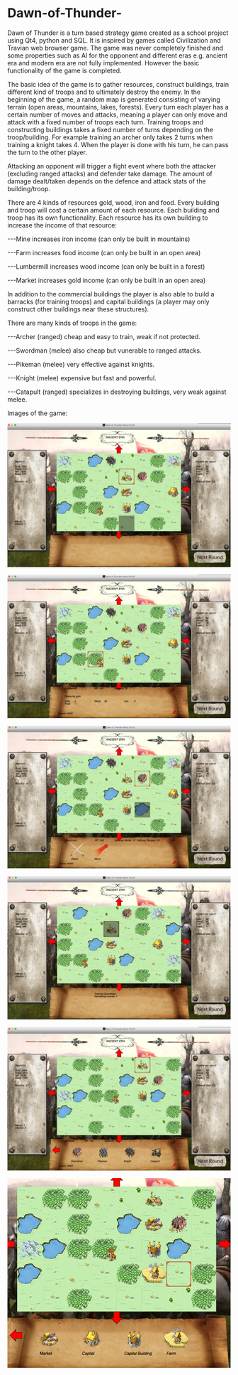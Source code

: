 # Dawn-of-Thunder-

Dawn of Thunder is a turn based strategy game created as a school project using Qt4, python and SQL. It is inspired by games called Civilization and Travian web browser game. The game was never completely finished and some properties such as AI for the opponent and different eras e.g. ancient era and modern era are not fully implemented. However the basic functionality of the game is completed.

The basic idea of the game is to gather resources, construct buildings, train different kind of troops and to ultimately destroy the enemy. In the beginning of the game, a random map is generated consisting of varying terrain (open areas, mountains, lakes, forests).
Every turn each player has a certain number of moves and attacks, meaning a player can only move and attack with a fixed number of troops each turn. Training troops and constructing buildings takes a fixed number of turns depending on the troop/building. For example training an archer only takes 2 turns when training a knight takes 4. When the player is done with his turn, he can pass the turn to the other player.

Attacking an opponent will trigger a fight event where both the attacker (excluding ranged attacks) and defender take damage. The amount of damage dealt/taken depends on the defence and attack stats of the building/troop.

There are 4 kinds of resources gold, wood, iron and food. Every building and troop will cost a certain amount of each resource. Each building and troop has its own functionality. Each resource has its own building to increase the income of that resource: 

---Mine increases iron income (can only be built in mountains)

---Farm increases food income (can only be built in an open area)

---Lumbermill increases wood income (can only be built in a forest) 

---Market increases gold income (can only be built in an open area)

In addition to the commercial buildings the player is also able to build a barracks (for training troops) and capital buildings (a player may only construct other buildings near these structures).

There are many kinds of troops in the game:

  ---Archer    (ranged) cheap and easy to train, weak if not protected.
  
  ---Swordman  (melee) also cheap but vunerable to ranged attacks.
  
  ---Pikeman   (melee) very effective against knights.
  
  ---Knight    (melee) expensive but fast and powerful.
  
  ---Catapult  (ranged)  specializes in destroying buildings, very weak against melee.



Images of the game:


![alt tag](https://github.com/Arthil/Dawn-of-Thunder-/blob/master/dawn%20of%20thunder%20screenshots/picture1.png?raw=true)

![alt tag](https://github.com/Arthil/Dawn-of-Thunder-/blob/master/dawn%20of%20thunder%20screenshots/picture2.png?raw=true)

![alt tag](https://github.com/Arthil/Dawn-of-Thunder-/blob/master/dawn%20of%20thunder%20screenshots/picture3.png?raw=true)

![alt tag](https://github.com/Arthil/Dawn-of-Thunder-/blob/master/dawn%20of%20thunder%20screenshots/picture4.png?raw=true)

![alt tag](https://github.com/Arthil/Dawn-of-Thunder-/blob/master/dawn%20of%20thunder%20screenshots/picture5.png?raw=true)

![alt tag](https://github.com/Arthil/Dawn-of-Thunder-/blob/master/dawn%20of%20thunder%20screenshots/picture6.png?raw=true)
